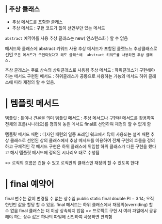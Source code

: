 ## | 추상 클래스
- 추상 메서드를 포함한 클래스
- 추상 메서드 : 구현 코드가 없이 선언부만 있는 메서드

`abstract` 예약어를 사용
추상 클래스는 new( 인스턴스화 ) 할 수 없음

메서드와 클래스에 abstract 키워드 사용
추상 메서드가 포함된 클랫느느 추상클래스로 선언
`모든 메서드가 구현되었다고 해도 클래스에  abstract 키워드를 사용하면 추상 클래스.`

추상 클래스는 주로 상속의 상위클래스로 사용됨
추상 메서드 : 하위클래스가 구현해야 하는 메서드
구현된 메서드 : 	하위클래스가 공통으로 사용하는 기능의 메서드
			하위 클래스에 따라 재정의 할 수 있음.



# | 템플릿 메서드

템플릿 : 틀이나 견본을 의미
템플릿 메서드 : 추상 메서드나 구현된 메서드를 활용하여 전체의 흐름(시나리오)를 정의해 놓은 메서드
			final로 선언하여 재정의 할 수 없게 함
			
템플릿 메서드 패턴 : 디자인 패턴의 일종
				프레임 워크에서 많이 사용되는 설계 패턴
				추상 클래스로 선언된 상의 클래스에서 추상 메서드를 이용하여
				전체 구현의 흐름을 정의하고 구체적인 각 메서드 구현은
				하위 클래스에 위임함
				하위 클래스가 다른 구현을 했다고 해서 템플릿 메서드에 정의된 
				시나리오 대로 수행됨 
				
=> 로직의 흐름은 건들 수 있고 로직안의 클래스만 재정의 할 수 있도록 한다!

# | final 예약어
final 변수는 값이 변경될 수 없는 상수임
	public static final double PI = 3.14;
	오직 한번만 값을 할당 할 수 있음.
final 메서드는 하위 클래스에서 재정의(overriding) 할 수 없음
final 클래스는 더 이상 상속되지 않음
=> 프로젝트 구현 시 여러 파일에서 공유해야 하는 상수 값은  하나의 파일에 선언하여 사용하면 편리함